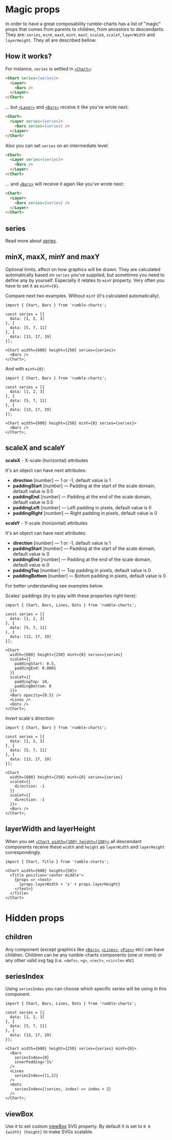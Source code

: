 # Magic props

In order to have a great composability rumble-charts has a list of "magic" props that comes from parents to children,
from ancestors to descendants. They are: `series`, `minX`, `maxX`, `minY`, `maxY`, `scaleX`, `scaleY`, 
`layerWidth` and `layerHeight`. They all are described bellow.

## How it works?

For instance, `series` is settled in [`<Chart>`](#chart):  

```html
<Chart series={series}>
  <Layer>
    <Bars />
  </Layer>
</Chart>
```

... but [`<Layer>`](#layer) and [`<Bars>`](#bars) receive it like you've wrote next:
 
```html
<Chart>
  <Layer series={series}>
    <Bars series={series} />
  </Layer>
</Chart>
```

Also you can set `series` on an intermediate level:

```html
<Chart>
  <Layer series={series}>
    <Bars />
  </Layer>
</Chart>
```

... and [`<Bars>`](#bars) will receive it again like you've wrote next:

```html
<Chart>
  <Layer>
    <Bars series={series} />
  </Layer>
</Chart>
```

## series

Read more about [series](#series).

## minX, maxX, minY and maxY

Optional limits, affect on how graphics will be drawn. They are calculated 
automatically based on `series` you've supplied, but sometimes you need to define 
any by yourself. Especially it relates to `minY` property. Very often you have to set it as `minY={0}`.

Compare next two examples. Without `minY` (it's calculated automatically).

```
import { Chart, Bars } from 'rumble-charts';

const series = [{
  data: [1, 2, 3]
}, {
  data: [5, 7, 11]
}, {
  data: [13, 17, 19]
}];

<Chart width={600} height={250} series={series}>
  <Bars />
</Chart>;
```

And with `minY={0}`:

```
import { Chart, Bars } from 'rumble-charts';

const series = [{
  data: [1, 2, 3]
}, {
  data: [5, 7, 11]
}, {
  data: [13, 17, 19]
}];

<Chart width={600} height={250} minY={0} series={series}>
  <Bars />
</Chart>;
```
## scaleX and scaleY

**scaleX** - X-scale (horizontal) attributes

It's an object can have next attributes:
- **direction** [number] — 1 or -1, default value is 1
- **paddingStart** [number] — Padding at the start of the scale domain, default value is 0.5
- **paddingEnd** [number] — Padding at the end of the scale domain, default value is 0.5
- **paddingLeft** [number] — Left padding in pixels, default value is 0
- **paddingRight** [number] — Right padding in pixels, default value is 0

**scaleY** - Y-scale (horizontal) attributes

It's an object can have next attributes:
- **direction** [number] — 1 or -1, default value is 1
- **paddingStart** [number] — Padding at the start of the scale domain, default value is 0
- **paddingEnd** [number] — Padding at the end of the scale domain, default value is 0
- **paddingTop** [number] — Top padding in pixels, default value is 0
- **paddingBottom** [number] — Bottom padding in pixels, default value is 0

For better understanding see examples below.

Scales' paddings (try to play with these properties right here):

```
import { Chart, Bars, Lines, Dots } from 'rumble-charts';

const series = [{
  data: [1, 2, 3]
}, {
  data: [5, 7, 11]
}, {
  data: [13, 17, 19]
}];

<Chart 
  width={600} height={250} minY={0} series={series}
  scaleX={{
    paddingStart: 0.5, 
    paddingEnd: 0.0001
  }}
  scaleY={{
    paddingTop: 10, 
    paddingBottom: 0
  }}>
  <Bars opacity={0.5} />
  <Lines />
  <Dots />
</Chart>;
```

Invert scale's direction:

```
import { Chart, Bars } from 'rumble-charts';

const series = [{
  data: [1, 2, 3]
}, {
  data: [5, 7, 11]
}, {
  data: [13, 17, 19]
}];

<Chart 
  width={600} height={250} minY={0} series={series}
  scaleX={{
    direction: -1
  }}
  scaleY={{
    direction: -1
  }}>
  <Bars />
</Chart>;
```
## layerWidth and layerHeight

When you set [`<Chart width={100} height={100}>`](#chart) all descendant components receive these `width` and `height`
as `layerWidth` and `layerHeight` correspondingly.
 
```
import { Chart, Title } from 'rumble-charts';

<Chart width={600} height={50}>
  <Title position='center middle'>
    {props => <text>
      {props.layerWidth + 'x' + props.layerHeight}
    </text>} 
  </Title>
</Chart>
```

# Hidden props

## children

Any component (except graphics like [`<Bars>`](#bars), [`<Lines>`](#lines), [`<Pies>`](#pies) etc) can have children.
Children can be any rumble-charts components (one or more) or any other valid svg tag 
(i.e. `<defs>`, `<g>`, `<rect>`, `<circle>` etc)

## seriesIndex

Using `seriesIndex` you can choose which specific series will be using in this component. 

```
import { Chart, Bars, Lines, Dots } from 'rumble-charts';

const series = [{
  data: [1, 2, 3]
}, {
  data: [5, 7, 11]
}, {
  data: [13, 17, 19]
}];

<Chart width={600} height={250} series={series} minY={0}>
  <Bars
    seriesIndex={0}
    innerPadding='1%'
  />
  <Lines
    seriesIndex={[1,2]}
  />
  <Dots
    seriesIndex={(series, index) => index < 2}
  />
</Chart>;
```

## viewBox

Use it to set custom [viewBox](https://developer.mozilla.org/en-US/docs/Web/SVG/Attribute/viewBox) SVG property. By default it is set to `0 0 {width} {height}` to make SVGs scalable.
